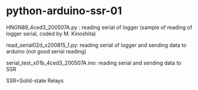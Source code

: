 # python-arduino-ssr-01

HNGN89_4ced3_200507A.py : reading serial of logger  (sample of reading of logger serial, coded by M. Kinoshita)


read_serial02d_x200815_1.py: reading serial of logger and sending data to arduino (not good serial reading)


serial_test_x01b_4ced3_200507A.ino: reading serial and sending data to SSR


SSR=Solid-state Relays
